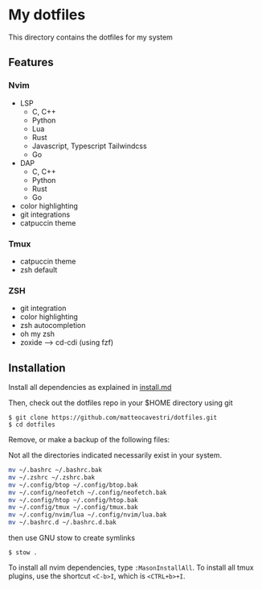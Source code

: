 # My dotfiles

This directory contains the dotfiles for my system

## Features

### Nvim

- LSP
  - C, C++
  - Python
  - Lua
  - Rust
  - Javascript, Typescript Tailwindcss
  - Go
- DAP
  - C, C++
  - Python
  - Rust
  - Go
- color highlighting
- git integrations
- catpuccin theme

### Tmux

- catpuccin theme
- zsh default

### ZSH

- git integration
- color highlighting
- zsh autocompletion
- oh my zsh
- zoxide --> cd-cdi (using fzf)

## Installation

Install all dependencies as explained in [install.md](https://github.com/matteocavestri/dotfiles/blob/main/docs/install.md)

Then, check out the dotfiles repo in your $HOME directory using git

```
$ git clone https://github.com/matteocavestri/dotfiles.git
$ cd dotfiles
```

Remove, or make a backup of the following files:

Not all the directories indicated necessarily exist in your system.

```bash
mv ~/.bashrc ~/.bashrc.bak
mv ~/.zshrc ~/.zshrc.bak
mv ~/.config/btop ~/.config/btop.bak
mv ~/.config/neofetch ~/.config/neofetch.bak
mv ~/.config/htop ~/.config/htop.bak
mv ~/.config/tmux ~/.config/tmux.bak
mv ~/.config/nvim/lua ~/.config/nvim/lua.bak
mv ~/.bashrc.d ~/.bashrc.d.bak
```

then use GNU stow to create symlinks

```
$ stow .
```

To install all nvim dependencies, type `:MasonInstallAll`.
To install all tmux plugins, use the shortcut `<C-b>I`, which is `<CTRL+b>+I`.

